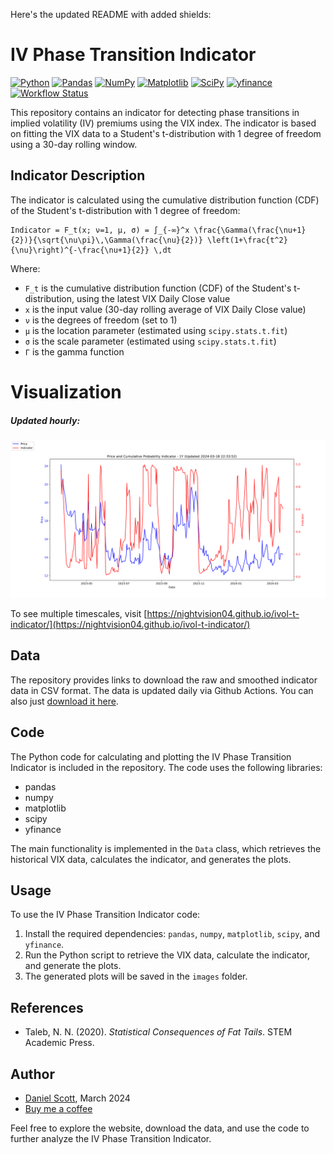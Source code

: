 Here's the updated README with added shields:

# IV Phase Transition Indicator


[![Python](https://img.shields.io/badge/Python-3.7%2B-blue)](https://www.python.org/)
[![Pandas](https://img.shields.io/badge/Pandas-1.3.0%2B-blue)](https://pandas.pydata.org/)
[![NumPy](https://img.shields.io/badge/NumPy-1.21.0%2B-blue)](https://numpy.org/)
[![Matplotlib](https://img.shields.io/badge/Matplotlib-3.4.0%2B-blue)](https://matplotlib.org/)
[![SciPy](https://img.shields.io/badge/SciPy-1.7.0%2B-blue)](https://www.scipy.org/)
[![yfinance](https://img.shields.io/badge/yfinance-0.1.70%2B-blue)](https://pypi.org/project/yfinance/)
[![Workflow Status](https://github.com/nightvision04/ivol-t-indicator/actions/workflows/nightly_update.yml/badge.svg)](https://github.com/nightvision04/ivol-t-indicator/actions)


This repository contains an indicator for detecting phase transitions in implied volatility (IV) premiums using the VIX index. The indicator is based on fitting the VIX data to a Student's t-distribution with 1 degree of freedom using a 30-day rolling window.

## Indicator Description

The indicator is calculated using the cumulative distribution function (CDF) of the Student's t-distribution with 1 degree of freedom:

```
Indicator = F_t(x; ν=1, μ, σ) = ∫_{-∞}^x \frac{\Gamma(\frac{\nu+1}{2})}{\sqrt{\nu\pi}\,\Gamma(\frac{\nu}{2})} \left(1+\frac{t^2}{\nu}\right)^{-\frac{\nu+1}{2}} \,dt
```

Where:
- `F_t` is the cumulative distribution function (CDF) of the Student's t-distribution, using the latest VIX Daily Close value
- `x` is the input value (30-day rolling average of VIX Daily Close value)
- `ν` is the degrees of freedom (set to 1)
- `μ` is the location parameter (estimated using `scipy.stats.t.fit`)
- `σ` is the scale parameter (estimated using `scipy.stats.t.fit`)
- `Γ` is the gamma function

# Visualization

##### Updated hourly:

![IV Phase Transition Indicator](https://raw.githubusercontent.com/nightvision04/ivol-t-indicator/55e1e56f51c5a4857ba5402f5a22288d2595586a/images/vix_indicator_1y_r.svg)

To see multiple timescales, visit [https://nightvision04.github.io/ivol-t-indicator/](https://nightvision04.github.io/ivol-t-indicator/)

## Data

The repository provides links to download the raw and smoothed indicator data in CSV format. The data is updated daily via Github Actions. 
You can also just [download it here](https://raw.githubusercontent.com/nightvision04/ivol-t-indicator/main/data/vix_indicator_raw.csv).

## Code

The Python code for calculating and plotting the IV Phase Transition Indicator is included in the repository. The code uses the following libraries:
- pandas
- numpy
- matplotlib
- scipy
- yfinance

The main functionality is implemented in the `Data` class, which retrieves the historical VIX data, calculates the indicator, and generates the plots.

## Usage

To use the IV Phase Transition Indicator code:

1. Install the required dependencies: `pandas`, `numpy`, `matplotlib`, `scipy`, and `yfinance`.
2. Run the Python script to retrieve the VIX data, calculate the indicator, and generate the plots.
3. The generated plots will be saved in the `images` folder.

## References

- Taleb, N. N. (2020). *Statistical Consequences of Fat Tails*. STEM Academic Press.

## Author

- [Daniel Scott](https://github.com/nightvision04), March 2024
- [Buy me a coffee](https://www.buymeacoffee.com/danscottlearns)

Feel free to explore the website, download the data, and use the code to further analyze the IV Phase Transition Indicator.